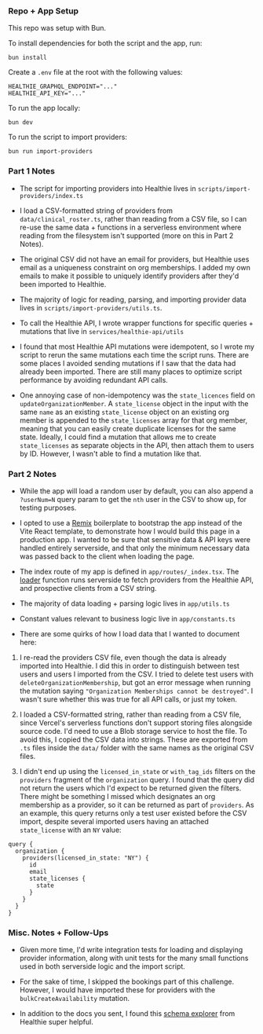 ### Repo + App Setup

This repo was setup with Bun. 

To install dependencies for both the script and the app, run:

```
bun install
```

Create a `.env` file at the root with the following values:
```
HEALTHIE_GRAPHQL_ENDPOINT="..."
HEALTHIE_API_KEY="..."
```

To run the app locally:

```
bun dev
```

To run the script to import providers:

```
bun run import-providers
```

### Part 1 Notes

- The script for importing providers into Healthie lives in `scripts/import-providers/index.ts`

- I load a CSV-formatted string of providers from `data/clinical_roster.ts`, rather than reading from a CSV file, so I can re-use the same data + functions in a serverless environment where reading from the filesystem isn't supported (more on this in Part 2 Notes).

- The original CSV did not have an email for providers, but Healthie uses email as a uniqueness constraint on org memberships. I added my own emails to make it possible to uniquely identify providers after they'd been imported to Healthie.  

- The majority of logic for reading, parsing, and importing provider data lives in `scripts/import-providers/utils.ts`. 

- To call the Healthie API, I wrote wrapper functions for specific queries + mutations that live in `services/healthie-api/utils`

- I found that most Healthie API mutations were idempotent, so I wrote my script to rerun the same mutations each time the script runs. There are some places I avoided sending mutations if I saw that the data had already been imported. There are still many places to optimize script performance by avoiding redundant API calls.

- One annoying case of non-idempotency was the `state_licences` field on `updateOrganizationMember`. A `state_license` object in the input with the same `name` as an existing `state_license` object on an existing org member is appended to the `state_licenses` array for that org member, meaning that you can easily create duplicate licenses for the same state. Ideally, I could find a mutation that allows me to create `state_licenses` as separate objects in the API, then attach them to users by ID. However, I wasn't able to find a mutation like that.

### Part 2 Notes

- While the app will load a random user by default, you can also append a `?userNum=N` query param to get the `nth` user in the CSV to show up, for testing purposes. 

- I opted to use a [Remix](https://remix.run) boilerplate to bootstrap the app instead of the Vite React template, to demonstrate how I would build this page in a production app. I wanted to be sure that sensitive data & API keys were handled entirely serverside, and that only the minimum necessary data was passed back to the client when loading the page. 

- The index route of my app is defined in `app/routes/_index.tsx`. The [loader](https://remix.run/docs/en/main/discussion/data-flow#route-loader) function runs serverside to fetch providers from the Healthie API, and prospective clients from a CSV string. 

- The majority of data loading + parsing logic lives in `app/utils.ts`

- Constant values relevant to business logic live in `app/constants.ts`

- There are some quirks of how I load data that I wanted to document here:

1. I re-read the providers CSV file, even though the data is already imported into Healthie. I did this in order to distinguish between test users and users I imported from the CSV. I tried to delete test users with `deleteOrganizationMembership`, but got an error message when running the mutation saying `"Organization Memberships cannot be destroyed"`. I wasn't sure whether this was true for all API calls, or just my token.  

2. I loaded a CSV-formatted string, rather than reading from a CSV file, since Vercel's serverless functions don't support storing files alongside source code. I'd need to use a Blob storage service to host the file. To avoid this, I copied the CSV data into strings. These are exported from `.ts` files inside the `data/` folder with the same names as the original CSV files.

3. I didn't end up using the `licensed_in_state` or `with_tag_ids` filters on the `providers` fragment of the `organization` query. I found that the query did not return the users which I'd expect to be returned given the filters. There might be something I missed which designates an org membership as a provider, so it can be returned as part of `providers`. As an example, this query returns only a test user existed before the CSV import, despite several imported users having an attached `state_license` with an `NY` value:

```
query {
  organization {
    providers(licensed_in_state: "NY") {
      id
      email
      state_licenses {
        state
      }
    }
  }
}
```

### Misc. Notes + Follow-Ups

- Given more time, I'd write integration tests for loading and displaying provider information, along with unit tests for the many small functions used in both serverside logic and the import script. 

- For the sake of time, I skipped the bookings part of this challenge. However, I would have imported these for providers with the `bulkCreateAvailability` mutation.

- In addition to the docs you sent, I found this [schema explorer](https://docs.gethealthie.com/schema/mutation.doc) from Healthie super helpful. 